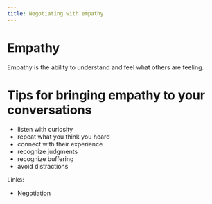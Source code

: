 ```yaml
---
title: Negotiating with empathy
---
```

# Empathy
Empathy is the ability to understand and feel what others are feeling. 

# Tips for bringing empathy to your conversations
- listen with curiosity
- repeat what you think you heard
- connect with their experience
- recognize judgments
- recognize buffering
- avoid distractions

Links:
- [Negotiation](danielesalvatore/project-management/project-initiation/negotiation.md)